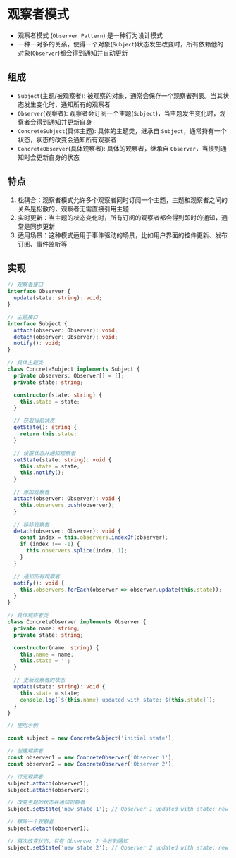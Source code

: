 # 观察者模式

- 观察者模式 (`Observer Pattern`) 是一种行为设计模式
- 一种一对多的关系，使得一个对象(`Subject`)状态发生改变时，所有依赖他的对象(`Observer`)都会得到通知并自动更新

## 组成
- `Subject`(主题/被观察者): 被观察的对象，通常会保存一个观察者列表。当其状态发生变化时，通知所有的观察者
- `Observer`(观察者): 观察者会订阅一个主题(`Subject`)，当主题发生变化时，观察者会得到通知并更新自身
- `ConcreteSubject`(具体主题): 具体的主题类，继承自 `Subject`，通常持有一个状态，状态的改变会通知所有观察者
- `ConcreteObserver`(具体观察者): 具体的观察者，继承自 `Observer`，当接到通知时会更新自身的状态

## 特点
1. 松耦合：观察者模式允许多个观察者同时订阅一个主题，主题和观察者之间的关系是松散的，观察者无需直接引用主题
2. 实时更新：当主题的状态变化时，所有订阅的观察者都会得到即时的通知，通常是同步更新
3. 适用场景：这种模式适用于事件驱动的场景，比如用户界面的控件更新、发布订阅、事件监听等

## 实现
```ts
// 观察者接口
interface Observer {
  update(state: string): void;
}

// 主题接口
interface Subject {
  attach(observer: Observer): void;
  detach(observer: Observer): void;
  notify(): void;
}

// 具体主题类
class ConcreteSubject implements Subject {
  private observers: Observer[] = [];
  private state: string;

  constructor(state: string) {
    this.state = state;
  }

  // 获取当前状态
  getState(): string {
    return this.state;
  }

  // 设置状态并通知观察者
  setState(state: string): void {
    this.state = state;
    this.notify();
  }

  // 添加观察者
  attach(observer: Observer): void {
    this.observers.push(observer);
  }

  // 移除观察者
  detach(observer: Observer): void {
    const index = this.observers.indexOf(observer);
    if (index !== -1) {
      this.observers.splice(index, 1);
    }
  }

  // 通知所有观察者
  notify(): void {
    this.observers.forEach(observer => observer.update(this.state));
  }
}

// 具体观察者类
class ConcreteObserver implements Observer {
  private name: string;
  private state: string;

  constructor(name: string) {
    this.name = name;
    this.state = '';
  }

  // 更新观察者的状态
  update(state: string): void {
    this.state = state;
    console.log(`${this.name} updated with state: ${this.state}`);
  }
}
```
```ts
// 使用示例

const subject = new ConcreteSubject('initial state');

// 创建观察者
const observer1 = new ConcreteObserver('Observer 1');
const observer2 = new ConcreteObserver('Observer 2');

// 订阅观察者
subject.attach(observer1);
subject.attach(observer2);

// 改变主题的状态并通知观察者
subject.setState('new state 1'); // Observer 1 updated with state: new state 1, Observer 2 updated with state: new state 1

// 移除一个观察者
subject.detach(observer1);

// 再次改变状态，只有 Observer 2 会收到通知
subject.setState('new state 2'); // Observer 2 updated with state: new state 2

```
